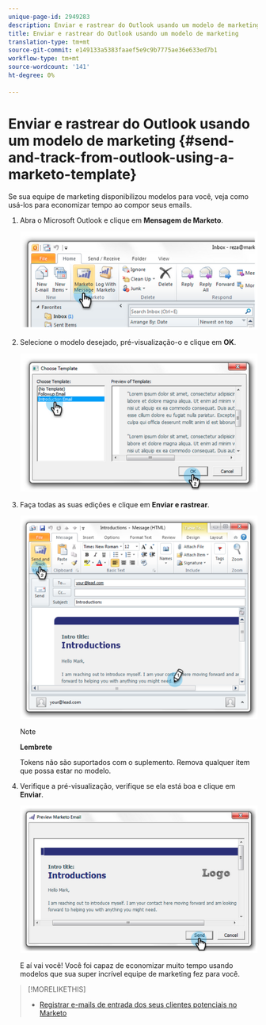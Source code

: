 ```yaml
---
unique-page-id: 2949283
description: Enviar e rastrear do Outlook usando um modelo de marketing - documentos do Marketing - Documentação do produto
title: Enviar e rastrear do Outlook usando um modelo de marketing
translation-type: tm+mt
source-git-commit: e149133a5383faaef5e9c9b7775ae36e633ed7b1
workflow-type: tm+mt
source-wordcount: '141'
ht-degree: 0%

---
```



# Enviar e rastrear do Outlook usando um modelo de marketing {#send-and-track-from-outlook-using-a-marketo-template}

Se sua equipe de marketing disponibilizou modelos para você, veja como usá-los para economizar tempo ao compor seus emails.

1. Abra o Microsoft Outlook e clique em **Mensagem de Marketo**.

   ![](assets/image2014-9-23-17-3a8-3a33.png)

1. Selecione o modelo desejado, pré-visualização-o e clique em **OK**.

   ![](assets/image2014-9-23-17-3a8-3a45.png)

1. Faça todas as suas edições e clique em **Enviar e rastrear**.

   ![](assets/image2014-9-23-17-3a8-3a58.png)

   >[!NOTE]
   >
   >**Lembrete**
   >
   >
   >Tokens não são suportados com o suplemento. Remova qualquer item que possa estar no modelo.

1. Verifique a pré-visualização, verifique se ela está boa e clique em **Enviar**.

   ![](assets/image2014-9-23-17-3a9-3a11.png)

   E aí vai você! Você foi capaz de economizar muito tempo usando modelos que sua super incrível equipe de marketing fez para você.

>[!MORELIKETHIS]
>
>* [Registrar e-mails de entrada dos seus clientes potenciais no Marketo](../../../product-docs/marketo-sales-insight/using-msi/log-inbound-mail-from-your-leads-in-marketo.md)

>



